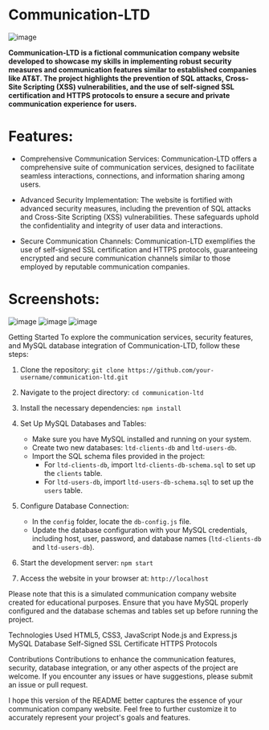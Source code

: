 # Communication-LTD
![image](https://github.com/dolevtabibi/Communication-LTD/assets/88586308/895c62d6-7fa6-475f-8d5a-cc7ff07872fa)

**Communication-LTD is a fictional communication company website developed to showcase my skills in implementing robust security measures and communication features similar to established companies like AT&T. The project highlights the prevention of SQL attacks, Cross-Site Scripting (XSS) vulnerabilities, and the use of self-signed SSL certification and HTTPS protocols to ensure a secure and private communication experience for users.**

# Features:
  * Comprehensive Communication Services: Communication-LTD offers a comprehensive suite of communication services, designed to facilitate seamless interactions, connections, and information sharing among users.

  * Advanced Security Implementation: The website is fortified with advanced security measures, including the prevention of SQL attacks and Cross-Site Scripting (XSS) vulnerabilities. These safeguards uphold the confidentiality and integrity of user data and interactions.

  * Secure Communication Channels: Communication-LTD exemplifies the use of self-signed SSL certification and HTTPS protocols, guaranteeing encrypted and secure communication channels similar to those employed by reputable communication companies.

# Screenshots:
![image](https://github.com/dolevtabibi/Communication-LTD/assets/88586308/1b4b14be-dbd6-4f62-b581-9e018aa9a6c9)
![image](https://github.com/dolevtabibi/Communication-LTD/assets/88586308/2da4b356-7d81-41c9-b8c7-4a24307f0f70)
![image](https://github.com/dolevtabibi/Communication-LTD/assets/88586308/011fc1cf-5893-4ad4-b05e-43e72623881c)

Getting Started
To explore the communication services, security features, and MySQL database integration of Communication-LTD, follow these steps:

1. Clone the repository: `git clone https://github.com/your-username/communication-ltd.git`
2. Navigate to the project directory: `cd communication-ltd`
3. Install the necessary dependencies: `npm install`

4. Set Up MySQL Databases and Tables:
   - Make sure you have MySQL installed and running on your system.
   - Create two new databases: `ltd-clients-db` and `ltd-users-db`.
   - Import the SQL schema files provided in the project:
     - For `ltd-clients-db`, import `ltd-clients-db-schema.sql` to set up the `clients` table.
     - For `ltd-users-db`, import `ltd-users-db-schema.sql` to set up the `users` table.

5. Configure Database Connection:
   - In the `config` folder, locate the `db-config.js` file.
   - Update the database configuration with your MySQL credentials, including host, user, password, and database names (`ltd-clients-db` and `ltd-users-db`).

6. Start the development server: `npm start`
7. Access the website in your browser at: `http://localhost`

Please note that this is a simulated communication company website created for educational purposes. Ensure that you have MySQL properly configured and the database schemas and tables set up before running the project.

Technologies Used
HTML5, CSS3, JavaScript
Node.js and Express.js
MySQL Database
Self-Signed SSL Certificate
HTTPS Protocols

Contributions
Contributions to enhance the communication features, security, database integration, or any other aspects of the project are welcome. If you encounter any issues or have suggestions, please submit an issue or pull request.

I hope this version of the README better captures the essence of your communication company website. Feel free to further customize it to accurately represent your project's goals and features.
